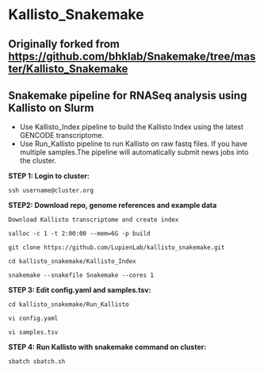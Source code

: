# Kallisto_Snakemake
## Originally forked from https://github.com/bhklab/Snakemake/tree/master/Kallisto_Snakemake

## Snakemake pipeline for RNASeq analysis using Kallisto on Slurm

- Use Kallisto_Index pipeline to build the Kallisto Index using the latest GENCODE transcriptome.
- Use Run_Kallisto pipeline to run Kallisto on raw fastq files. If you have multiple samples.The pipeline will automatically submit news jobs into the cluster.



**STEP 1: Login to cluster:**
```
ssh username@cluster.org
```


**STEP2: Download repo, genome references and example data**
```
Download Kallisto transcriptome and create index

salloc -c 1 -t 2:00:00 --mem=6G -p build

git clone https://github.com/LupienLab/kallisto_snakemake.git

cd kallisto_snakemake/Kallisto_Index

snakemake --snakefile Snakemake --cores 1

```

**STEP 3: Edit config.yaml and samples.tsv:**
```
cd kallisto_snakemake/Run_Kallisto

vi config.yaml 

vi samples.tsv
```
**STEP 4: Run Kallisto with snakemake command on cluster:**
```
sbatch sbatch.sh

```






